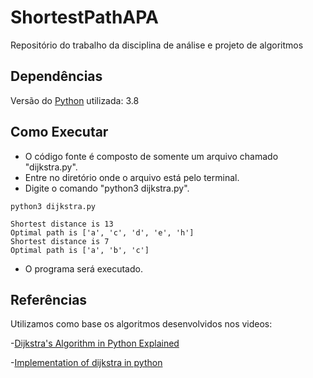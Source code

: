 # ShortestPathAPA
Repositório do trabalho da disciplina de análise e projeto de algoritmos


## Dependências
Versão do [Python](https://www.python.org/downloads/) utilizada: 3.8

## Como Executar
- O código fonte é composto de somente um arquivo chamado "dijkstra.py".
- Entre no diretório onde o arquivo está pelo terminal.
- Digite o comando "python3 dijkstra.py".

```
python3 dijkstra.py

Shortest distance is 13
Optimal path is ['a', 'c', 'd', 'e', 'h']
Shortest distance is 7
Optimal path is ['a', 'b', 'c']
```

- O programa será executado.


## Referências
Utilizamos como base os algoritmos desenvolvidos nos videos:

-[Dijkstra's Algorithm in Python Explained](https://www.youtube.com/watch?v=Ub4-nG09PFw&ab_channel=AmitabhaDey)

-[Implementation of dijkstra in python](https://www.youtube.com/watch?v=IG1QioWSXRI&ab_channel=IanSullivan)
